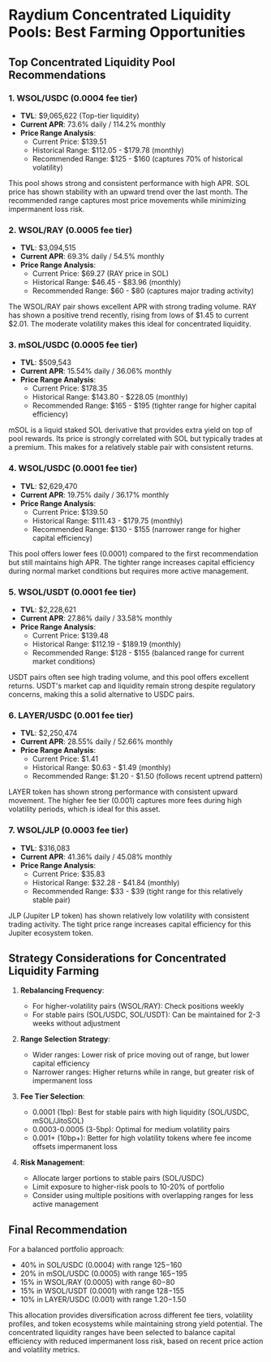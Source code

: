 # Raydium Concentrated Liquidity Pools: Best Farming Opportunities

## Top Concentrated Liquidity Pool Recommendations

### 1. WSOL/USDC (0.0004 fee tier)

- **TVL**: $9,065,622 (Top-tier liquidity)
- **Current APR**: 73.6% daily / 114.2% monthly
- **Price Range Analysis**:
  - Current Price: $139.51
  - Historical Range: $112.05 - $179.78 (monthly)
  - Recommended Range: $125 - $160 (captures 70% of historical volatility)

This pool shows strong and consistent performance with high APR. SOL price has shown stability with an upward trend over the last month. The recommended range captures most price movements while minimizing impermanent loss risk.

### 2. WSOL/RAY (0.0005 fee tier)

- **TVL**: $3,094,515
- **Current APR**: 69.3% daily / 54.5% monthly
- **Price Range Analysis**:
  - Current Price: $69.27 (RAY price in SOL)
  - Historical Range: $46.45 - $83.96 (monthly)
  - Recommended Range: $60 - $80 (captures major trading activity)

The WSOL/RAY pair shows excellent APR with strong trading volume. RAY has shown a positive trend recently, rising from lows of $1.45 to current $2.01. The moderate volatility makes this ideal for concentrated liquidity.

### 3. mSOL/USDC (0.0005 fee tier)

- **TVL**: $509,543
- **Current APR**: 15.54% daily / 36.06% monthly
- **Price Range Analysis**:
  - Current Price: $178.35
  - Historical Range: $143.80 - $228.05 (monthly)
  - Recommended Range: $165 - $195 (tighter range for higher capital efficiency)

mSOL is a liquid staked SOL derivative that provides extra yield on top of pool rewards. Its price is strongly correlated with SOL but typically trades at a premium. This makes for a relatively stable pair with consistent returns.

### 4. WSOL/USDC (0.0001 fee tier)

- **TVL**: $2,629,470
- **Current APR**: 19.75% daily / 36.17% monthly
- **Price Range Analysis**:
  - Current Price: $139.50
  - Historical Range: $111.43 - $179.75 (monthly)
  - Recommended Range: $130 - $155 (narrower range for higher capital efficiency)

This pool offers lower fees (0.0001) compared to the first recommendation but still maintains high APR. The tighter range increases capital efficiency during normal market conditions but requires more active management.

### 5. WSOL/USDT (0.0001 fee tier)

- **TVL**: $2,228,621
- **Current APR**: 27.86% daily / 33.58% monthly
- **Price Range Analysis**:
  - Current Price: $139.48
  - Historical Range: $112.19 - $189.19 (monthly)
  - Recommended Range: $128 - $155 (balanced range for current market conditions)

USDT pairs often see high trading volume, and this pool offers excellent returns. USDT's market cap and liquidity remain strong despite regulatory concerns, making this a solid alternative to USDC pairs.

### 6. LAYER/USDC (0.001 fee tier)

- **TVL**: $2,250,474
- **Current APR**: 28.55% daily / 52.66% monthly
- **Price Range Analysis**:
  - Current Price: $1.41
  - Historical Range: $0.63 - $1.49 (monthly)
  - Recommended Range: $1.20 - $1.50 (follows recent uptrend pattern)

LAYER token has shown strong performance with consistent upward movement. The higher fee tier (0.001) captures more fees during high volatility periods, which is ideal for this asset.

### 7. WSOL/JLP (0.0003 fee tier)

- **TVL**: $316,083
- **Current APR**: 41.36% daily / 45.08% monthly
- **Price Range Analysis**:
  - Current Price: $35.83
  - Historical Range: $32.28 - $41.84 (monthly)
  - Recommended Range: $33 - $39 (tight range for this relatively stable pair)

JLP (Jupiter LP token) has shown relatively low volatility with consistent trading activity. The tight price range increases capital efficiency for this Jupiter ecosystem token.

## Strategy Considerations for Concentrated Liquidity Farming

1. **Rebalancing Frequency**:

   - For higher-volatility pairs (WSOL/RAY): Check positions weekly
   - For stable pairs (SOL/USDC, SOL/USDT): Can be maintained for 2-3 weeks without adjustment

2. **Range Selection Strategy**:

   - Wider ranges: Lower risk of price moving out of range, but lower capital efficiency
   - Narrower ranges: Higher returns while in range, but greater risk of impermanent loss

3. **Fee Tier Selection**:

   - 0.0001 (1bp): Best for stable pairs with high liquidity (SOL/USDC, mSOL/JitoSOL)
   - 0.0003-0.0005 (3-5bp): Optimal for medium volatility pairs
   - 0.001+ (10bp+): Better for high volatility tokens where fee income offsets impermanent loss

4. **Risk Management**:
   - Allocate larger portions to stable pairs (SOL/USDC)
   - Limit exposure to higher-risk pools to 10-20% of portfolio
   - Consider using multiple positions with overlapping ranges for less active management

## Final Recommendation

For a balanced portfolio approach:

- 40% in SOL/USDC (0.0004) with range $125-$160
- 20% in mSOL/USDC (0.0005) with range $165-$195
- 15% in WSOL/RAY (0.0005) with range $60-$80
- 15% in WSOL/USDT (0.0001) with range $128-$155
- 10% in LAYER/USDC (0.001) with range $1.20-$1.50

This allocation provides diversification across different fee tiers, volatility profiles, and token ecosystems while maintaining strong yield potential. The concentrated liquidity ranges have been selected to balance capital efficiency with reduced impermanent loss risk, based on recent price action and volatility metrics.
